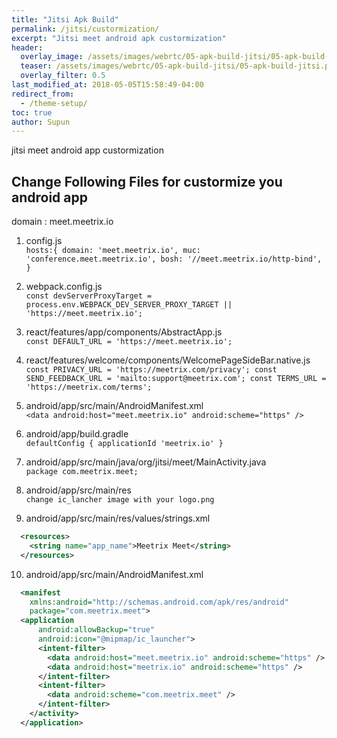 ```yaml
---
title: "Jitsi Apk Build"
permalink: /jitsi/custormization/
excerpt: "Jitsi meet android apk custormization"
header:
  overlay_image: /assets/images/webrtc/05-apk-build-jitsi/05-apk-build-jitsi.png
  teaser: /assets/images/webrtc/05-apk-build-jitsi/05-apk-build-jitsi.png
  overlay_filter: 0.5
last_modified_at: 2018-05-05T15:58:49-04:00
redirect_from:
  - /theme-setup/
toc: true
author: Supun
---
```


jitsi meet android app custormization

## Change Following Files  for custormize you android app

domain : meet.meetrix.io

1. config.js<br/>
`hosts:{
    domain: 'meet.meetrix.io',
    muc: 'conference.meet.meetrix.io',
    bosh: '//meet.meetrix.io/http-bind',
  }`
2. webpack.config.js<br/>
  `const devServerProxyTarget
    = process.env.WEBPACK_DEV_SERVER_PROXY_TARGET || 'https://meet.meetrix.io';`

3. react/features/app/components/AbstractApp.js<br/>
  `const DEFAULT_URL = 'https://meet.meetrix.io';`

4. react/features/welcome/components/WelcomePageSideBar.native.js<br/>
  `const PRIVACY_URL = 'https://meetrix.com/privacy';
  const SEND_FEEDBACK_URL = 'mailto:support@meetrix.com';
  const TERMS_URL = 'https://meetrix.com/terms';`

5. android/app/src/main/AndroidManifest.xml<br/>
  `<data android:host="meet.meetrix.io" android:scheme="https" />`

6. android/app/build.gradle<br/>
  `defaultConfig {
        applicationId 'meetrix.io'
  }`
7. android/app/src/main/java/org/jitsi/meet/MainActivity.java<br/>
  `package com.meetrix.meet;`

8. android/app/src/main/res <br/>
  `change ic_lancher image with your logo.png`
  
9. android/app/src/main/res/values/strings.xml<br/>
 ```xml
   <resources>
     <string name="app_name">Meetrix Meet</string>
   </resources>
 ```
10. android/app/src/main/AndroidManifest.xml<br/>
  ```xml
    <manifest
      xmlns:android="http://schemas.android.com/apk/res/android"
      package="com.meetrix.meet">
    <application
        android:allowBackup="true"
        android:icon="@mipmap/ic_launcher">
        <intent-filter>
          <data android:host="meet.meetrix.io" android:scheme="https" />
          <data android:host="meetrix.io" android:scheme="https" />
        </intent-filter>
        <intent-filter>
          <data android:scheme="com.meetrix.meet" />
        </intent-filter>
      </activity>
    </application>
  ```











